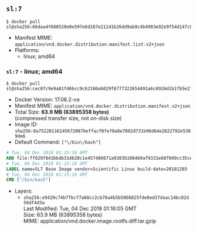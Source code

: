 ## `sl:7`

```console
$ docker pull sl@sha256:66daa4f688520e0e597e6d187e21141b26dd9ab9c4b4983e92e9754d147c84b0
```

-	Manifest MIME: `application/vnd.docker.distribution.manifest.list.v2+json`
-	Platforms:
	-	linux; amd64

### `sl:7` - linux; amd64

```console
$ docker pull sl@sha256:cec8fc9e9a81fd6bcc9c62106ab029f6777322654491a6c8926d1b1fb5e27e67
```

-	Docker Version: 17.06.2-ce
-	Manifest MIME: `application/vnd.docker.distribution.manifest.v2+json`
-	Total Size: **63.9 MB (63895358 bytes)**  
	(compressed transfer size, not on-disk size)
-	Image ID: `sha256:8a75220116145672087beffacf0fe70a8e7892d731b96d64e2822792e5309de6`
-	Default Command: `["\/bin\/bash"]`

```dockerfile
# Tue, 04 Dec 2018 01:15:16 GMT
ADD file:ff029f841bbdb314620c1e457486671a9383b106469af9331e68f0d9cc35ce2b in / 
# Tue, 04 Dec 2018 01:15:16 GMT
LABEL name=SL7 Base Image vendor=Scientific Linux build-date=20181203
# Tue, 04 Dec 2018 01:15:16 GMT
CMD ["/bin/bash"]
```

-	Layers:
	-	`sha256:e9429c74b7fbcf7a68cc2cb70a4b5b5066825fde0ed37daac14bc02d56df4d3a`  
		Last Modified: Tue, 04 Dec 2018 01:16:05 GMT  
		Size: 63.9 MB (63895358 bytes)  
		MIME: application/vnd.docker.image.rootfs.diff.tar.gzip

